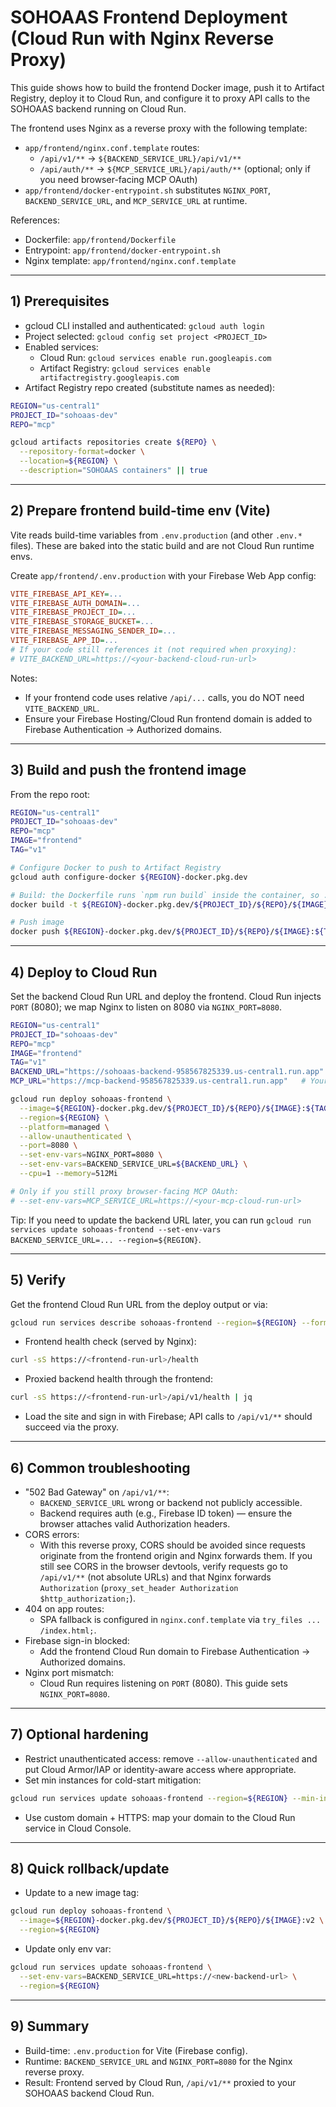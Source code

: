 # SOHOAAS Frontend Deployment (Cloud Run with Nginx Reverse Proxy)

This guide shows how to build the frontend Docker image, push it to Artifact Registry, deploy it to Cloud Run, and configure it to proxy API calls to the SOHOAAS backend running on Cloud Run.

The frontend uses Nginx as a reverse proxy with the following template:
- `app/frontend/nginx.conf.template` routes:
  - `/api/v1/**` → `${BACKEND_SERVICE_URL}/api/v1/**`
  - `/api/auth/**` → `${MCP_SERVICE_URL}/api/auth/**` (optional; only if you need browser-facing MCP OAuth)
- `app/frontend/docker-entrypoint.sh` substitutes `NGINX_PORT`, `BACKEND_SERVICE_URL`, and `MCP_SERVICE_URL` at runtime.

References:
- Dockerfile: `app/frontend/Dockerfile`
- Entrypoint: `app/frontend/docker-entrypoint.sh`
- Nginx template: `app/frontend/nginx.conf.template`

---

## 1) Prerequisites

- gcloud CLI installed and authenticated: `gcloud auth login`
- Project selected: `gcloud config set project <PROJECT_ID>`
- Enabled services:
  - Cloud Run: `gcloud services enable run.googleapis.com`
  - Artifact Registry: `gcloud services enable artifactregistry.googleapis.com`
- Artifact Registry repo created (substitute names as needed):
```bash
REGION="us-central1"
PROJECT_ID="sohoaas-dev"
REPO="mcp"

gcloud artifacts repositories create ${REPO} \
  --repository-format=docker \
  --location=${REGION} \
  --description="SOHOAAS containers" || true
```

---

## 2) Prepare frontend build-time env (Vite)

Vite reads build-time variables from `.env.production` (and other `.env.*` files). These are baked into the static build and are not Cloud Run runtime envs.

Create `app/frontend/.env.production` with your Firebase Web App config:
```ini
VITE_FIREBASE_API_KEY=...
VITE_FIREBASE_AUTH_DOMAIN=...
VITE_FIREBASE_PROJECT_ID=...
VITE_FIREBASE_STORAGE_BUCKET=...
VITE_FIREBASE_MESSAGING_SENDER_ID=...
VITE_FIREBASE_APP_ID=...
# If your code still references it (not required when proxying):
# VITE_BACKEND_URL=https://<your-backend-cloud-run-url>
```

Notes:
- If your frontend code uses relative `/api/...` calls, you do NOT need `VITE_BACKEND_URL`.
- Ensure your Firebase Hosting/Cloud Run frontend domain is added to Firebase Authentication → Authorized domains.

---

## 3) Build and push the frontend image

From the repo root:
```bash
REGION="us-central1"
PROJECT_ID="sohoaas-dev"
REPO="mcp"
IMAGE="frontend"
TAG="v1"

# Configure Docker to push to Artifact Registry
gcloud auth configure-docker ${REGION}-docker.pkg.dev

# Build: the Dockerfile runs `npm run build` inside the container, so .env.production must exist
docker build -t ${REGION}-docker.pkg.dev/${PROJECT_ID}/${REPO}/${IMAGE}:${TAG} app/frontend

# Push image
docker push ${REGION}-docker.pkg.dev/${PROJECT_ID}/${REPO}/${IMAGE}:${TAG}
```

---

## 4) Deploy to Cloud Run

Set the backend Cloud Run URL and deploy the frontend. Cloud Run injects `PORT` (8080); we map Nginx to listen on 8080 via `NGINX_PORT=8080`.

```bash
REGION="us-central1"
PROJECT_ID="sohoaas-dev"
REPO="mcp"
IMAGE="frontend"
TAG="v1"
BACKEND_URL="https://sohoaas-backend-958567825339.us-central1.run.app"   # Your backend Cloud Run URL
MCP_URL="https://mcp-backend-958567825339.us-central1.run.app"   # Your MCP Cloud Run URL

gcloud run deploy sohoaas-frontend \
  --image=${REGION}-docker.pkg.dev/${PROJECT_ID}/${REPO}/${IMAGE}:${TAG} \
  --region=${REGION} \
  --platform=managed \
  --allow-unauthenticated \
  --port=8080 \
  --set-env-vars=NGINX_PORT=8080 \
  --set-env-vars=BACKEND_SERVICE_URL=${BACKEND_URL} \
  --cpu=1 --memory=512Mi

# Only if you still proxy browser-facing MCP OAuth:
# --set-env-vars=MCP_SERVICE_URL=https://<your-mcp-cloud-run-url>
```

Tip: If you need to update the backend URL later, you can run `gcloud run services update sohoaas-frontend --set-env-vars BACKEND_SERVICE_URL=... --region=${REGION}`.

---

## 5) Verify

Get the frontend Cloud Run URL from the deploy output or via:
```bash
gcloud run services describe sohoaas-frontend --region=${REGION} --format='value(status.url)'
```

- Frontend health check (served by Nginx):
```bash
curl -sS https://<frontend-run-url>/health
```
- Proxied backend health through the frontend:
```bash
curl -sS https://<frontend-run-url>/api/v1/health | jq
```
- Load the site and sign in with Firebase; API calls to `/api/v1/**` should succeed via the proxy.

---

## 6) Common troubleshooting

- "502 Bad Gateway" on `/api/v1/**`:
  - `BACKEND_SERVICE_URL` wrong or backend not publicly accessible.
  - Backend requires auth (e.g., Firebase ID token) — ensure the browser attaches valid Authorization headers.
- CORS errors:
  - With this reverse proxy, CORS should be avoided since requests originate from the frontend origin and Nginx forwards them. If you still see CORS in the browser devtools, verify requests go to `/api/v1/**` (not absolute URLs) and that Nginx forwards `Authorization` (`proxy_set_header Authorization $http_authorization;`).
- 404 on app routes:
  - SPA fallback is configured in `nginx.conf.template` via `try_files ... /index.html;`.
- Firebase sign-in blocked:
  - Add the frontend Cloud Run domain to Firebase Authentication → Authorized domains.
- Nginx port mismatch:
  - Cloud Run requires listening on `PORT` (8080). This guide sets `NGINX_PORT=8080`.

---

## 7) Optional hardening

- Restrict unauthenticated access: remove `--allow-unauthenticated` and put Cloud Armor/IAP or identity-aware access where appropriate.
- Set min instances for cold-start mitigation:
```bash
gcloud run services update sohoaas-frontend --region=${REGION} --min-instances=1
```
- Use custom domain + HTTPS: map your domain to the Cloud Run service in Cloud Console.

---

## 8) Quick rollback/update

- Update to a new image tag:
```bash
gcloud run deploy sohoaas-frontend \
  --image=${REGION}-docker.pkg.dev/${PROJECT_ID}/${REPO}/${IMAGE}:v2 \
  --region=${REGION}
```
- Update only env var:
```bash
gcloud run services update sohoaas-frontend \
  --set-env-vars=BACKEND_SERVICE_URL=https://<new-backend-url> \
  --region=${REGION}
```

---

## 9) Summary

- Build-time: `.env.production` for Vite (Firebase config).
- Runtime: `BACKEND_SERVICE_URL` and `NGINX_PORT=8080` for the Nginx reverse proxy.
- Result: Frontend served by Cloud Run, `/api/v1/**` proxied to your SOHOAAS backend Cloud Run.
